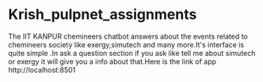 # Krish_pulpnet_assignments
The IIT KANPUR chemineers chatbot answers about the events related to chemineers society like exergy,simutech and many more.It's interface is quite simple .In ask a question section if you ask like tell me about simutech or exergy it will give you a info about that.Here is the link of app http://localhost:8501
